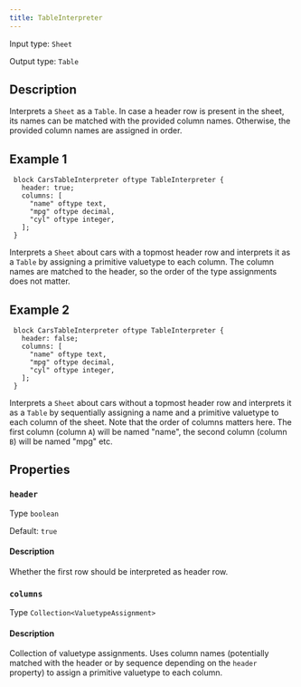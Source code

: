```yaml
---
title: TableInterpreter
---
```


<!-- Do NOT change this document as it is auto-generated from the language server -->

Input type: `Sheet`

Output type: `Table`

## Description

Interprets a `Sheet` as a `Table`. In case a header row is present in the sheet, its names can be matched with the provided column names. Otherwise, the provided column names are assigned in order.

## Example 1

```jayvee
 block CarsTableInterpreter oftype TableInterpreter {
   header: true;
   columns: [
     "name" oftype text,
     "mpg" oftype decimal,
     "cyl" oftype integer,
   ];
 }
```

Interprets a `Sheet` about cars with a topmost header row and interprets it as a `Table` by assigning a primitive valuetype to each column. The column names are matched to the header, so the order of the type assignments does not matter.

## Example 2

```jayvee
 block CarsTableInterpreter oftype TableInterpreter {
   header: false;
   columns: [
     "name" oftype text,
     "mpg" oftype decimal,
     "cyl" oftype integer,
   ];
 }
```

Interprets a `Sheet` about cars without a topmost header row and interprets it as a `Table` by sequentially assigning a name and a primitive valuetype to each column of the sheet. Note that the order of columns matters here. The first column (column `A`) will be named "name", the second column (column `B`) will be named "mpg" etc.

## Properties

### `header`

Type `boolean`

Default: `true`

#### Description

Whether the first row should be interpreted as header row.

### `columns`

Type `Collection<ValuetypeAssignment>`

#### Description

Collection of valuetype assignments. Uses column names (potentially matched with the header or by sequence depending on the `header` property) to assign a primitive valuetype to each column.
